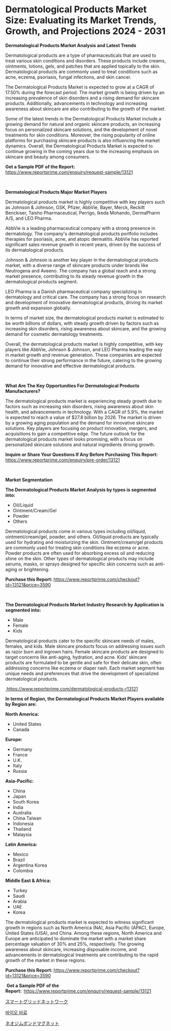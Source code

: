 <p><h1>Dermatological Products Market Size: Evaluating its Market Trends, Growth, and Projections 2024 - 2031</h1></p><p><strong>Dermatological Products Market Analysis and Latest Trends</strong></p>
<p><p>Dermatological products are a type of pharmaceuticals that are used to treat various skin conditions and disorders. These products include creams, ointments, lotions, gels, and patches that are applied topically to the skin. Dermatological products are commonly used to treat conditions such as acne, eczema, psoriasis, fungal infections, and skin cancer.</p><p>The Dermatological Products Market is expected to grow at a CAGR of 17.50% during the forecast period. The market growth is being driven by an increasing prevalence of skin disorders and a rising demand for skincare products. Additionally, advancements in technology and increasing awareness about skincare are also contributing to the growth of the market.</p><p>Some of the latest trends in the Dermatological Products Market include a growing demand for natural and organic skincare products, an increasing focus on personalized skincare solutions, and the development of novel treatments for skin conditions. Moreover, the rising popularity of online platforms for purchasing skincare products is also influencing the market dynamics. Overall, the Dermatological Products Market is expected to continue growing in the coming years due to the increasing emphasis on skincare and beauty among consumers.</p></p>
<p><strong>Get a Sample PDF of the Report:&nbsp;</strong> <a href="https://www.reportprime.com/enquiry/request-sample/13121">https://www.reportprime.com/enquiry/request-sample/13121</a></p>
<p>&nbsp;</p>
<p><strong>Dermatological Products Major Market Players</strong></p>
<p><p>Dermatological products market is highly competitive with key players such as Johnson & Johnson, GSK, Pfizer, AbbVie, Bayer, Merck, Reckitt Benckiser, Taisho Pharmaceutical, Perrigo, Ikeda Mohando, DermaPharm A/S, and LEO Pharma. </p><p>AbbVie is a leading pharmaceutical company with a strong presence in dermatology. The company's dermatological products portfolio includes therapies for psoriasis, acne, and atopic dermatitis. AbbVie has reported significant sales revenue growth in recent years, driven by the success of its dermatological products.</p><p>Johnson & Johnson is another key player in the dermatological products market, with a diverse range of skincare products under brands like Neutrogena and Aveeno. The company has a global reach and a strong market presence, contributing to its steady revenue growth in the dermatological products segment.</p><p>LEO Pharma is a Danish pharmaceutical company specializing in dermatology and critical care. The company has a strong focus on research and development of innovative dermatological products, driving its market growth and expansion globally.</p><p>In terms of market size, the dermatological products market is estimated to be worth billions of dollars, with steady growth driven by factors such as increasing skin disorders, rising awareness about skincare, and the growing demand for cosmetic dermatology treatments.</p><p>Overall, the dermatological products market is highly competitive, with key players like AbbVie, Johnson & Johnson, and LEO Pharma leading the way in market growth and revenue generation. These companies are expected to continue their strong performance in the future, catering to the growing demand for innovative and effective dermatological products.</p></p>
<p>&nbsp;</p>
<p><strong>What Are The Key Opportunities For Dermatological Products Manufacturers?</strong></p>
<p><p>The dermatological products market is experiencing steady growth due to factors such as increasing skin disorders, rising awareness about skin health, and advancements in technology. With a CAGR of 5.9%, the market is expected to reach a value of $27.8 billion by 2026. The market is driven by a growing aging population and the demand for innovative skincare solutions. Key players are focusing on product innovation, mergers, and acquisitions to gain a competitive edge. The future outlook for the dermatological products market looks promising, with a focus on personalized skincare solutions and natural ingredients driving growth.</p></p>
<p><strong>Inquire or Share Your Questions If Any Before Purchasing This Report:</strong> <a href="https://www.reportprime.com/enquiry/pre-order/13121">https://www.reportprime.com/enquiry/pre-order/13121</a></p>
<p>&nbsp;</p>
<p><strong>Market Segmentation</strong></p>
<p><strong>The Dermatological Products Market Analysis by types is segmented into:</strong></p>
<p><ul><li>Oil/Liquid</li><li>Ointment/Cream/Gel</li><li>Powder</li><li>Others</li></ul></p>
<p><p>Dermatological products come in various types including oil/liquid, ointment/cream/gel, powder, and others. Oil/liquid products are typically used for hydrating and moisturizing the skin. Ointment/cream/gel products are commonly used for treating skin conditions like eczema or acne. Powder products are often used for absorbing excess oil and reducing shine on the skin. Other types of dermatological products may include serums, masks, or sprays designed for specific skin concerns such as anti-aging or brightening.</p></p>
<p><strong>Purchase this Report:&nbsp;</strong><a href="https://www.reportprime.com/checkout?id=13121&price=3590">https://www.reportprime.com/checkout?id=13121&price=3590</a></p>
<p>&nbsp;</p>
<p><strong>The Dermatological Products Market Industry Research by Application is segmented into:</strong></p>
<p><ul><li>Male</li><li>Female</li><li>Kids</li></ul></p>
<p><p>Dermatological products cater to the specific skincare needs of males, females, and kids. Male skincare products focus on addressing issues such as razor burn and ingrown hairs. Female skincare products are designed to target concerns like anti-aging, hydration, and acne. Kids’ skincare products are formulated to be gentle and safe for their delicate skin, often addressing concerns like eczema or diaper rash. Each market segment has unique needs and preferences that drive the development of specialized dermatological products.</p></p>
<p><a href="https://www.reportprime.com/dermatological-products-r13121">&nbsp;https://www.reportprime.com/dermatological-products-r13121</a></p>
<p><strong>In terms of Region, the Dermatological Products Market Players available by Region are:</strong></p>
<p>
    <p> <strong> North America: </strong>
        <ul>
            <li>United States</li>
            <li>Canada</li>
        </ul>
        </p> 
    <p> <strong> Europe: </strong>
        <ul>
            <li>Germany</li>
            <li>France</li>
            <li>U.K.</li>
            <li>Italy</li>
            <li>Russia</li>
        </ul>
        </p> 
    <p> <strong> Asia-Pacific: </strong>
        <ul>
            <li>China</li>
            <li>Japan</li>
            <li>South Korea</li>
            <li>India</li>
            <li>Australia</li>
            <li>China Taiwan</li>
            <li>Indonesia</li>
            <li>Thailand</li>
            <li>Malaysia</li>
        </ul>
        </p> 
    <p> <strong> Latin America: </strong>
        <ul>
            <li>Mexico</li>
            <li>Brazil</li>
            <li>Argentina Korea</li>
            <li>Colombia</li>
        </ul>
        </p> 
    <p> <strong> Middle East & Africa: </strong>
        <ul>
            <li>Turkey</li>
            <li>Saudi</li>
            <li>Arabia</li>
            <li>UAE</li>
            <li>Korea</li>
        </ul>
    </p>
    </p>
<p><p>The dermatological products market is expected to witness significant growth in regions such as North America (NA), Asia Pacific (APAC), Europe, United States (USA), and China. Among these regions, North America and Europe are anticipated to dominate the market with a market share percentage valuation of 30% and 25%, respectively. The growing awareness about skincare, increasing disposable income, and advancements in dermatological treatments are contributing to the rapid growth of the market in these regions.</p></p>
<p><strong>Purchase this Report: </strong><a href="https://www.reportprime.com/checkout?id=13121&price=3590">https://www.reportprime.com/checkout?id=13121&price=3590</a></p>
<p>&nbsp;<strong>Get a Sample PDF of the Report:&nbsp;&nbsp;</strong><a href="https://www.reportprime.com/enquiry/request-sample/13121">https://www.reportprime.com/enquiry/request-sample/13121</a></p>
<p><strong></strong></p>
<p><p><a href="https://medium.com/@slbola/%E3%82%B9%E3%83%9E%E3%83%BC%E3%83%88%E3%82%B0%E3%83%AA%E3%83%83%E3%83%89%E3%83%8D%E3%83%83%E3%83%88%E3%83%AF%E3%83%BC%E3%82%AD%E3%83%B3%E3%82%B0%E5%B8%82%E5%A0%B4%E3%83%AC%E3%83%9D%E3%83%BC%E3%83%88%E3%81%AF-%E3%81%93%E3%81%AE%E5%B8%82%E5%A0%B4%E3%81%AE%E6%9C%80%E6%96%B0%E3%81%AE%E3%83%88%E3%83%AC%E3%83%B3%E3%83%89%E3%81%A8%E6%88%90%E9%95%B7%E6%A9%9F%E4%BC%9A%E3%82%92%E6%98%8E%E3%82%89%E3%81%8B%E3%81%AB%E3%81%97%E3%81%A6%E3%81%84%E3%81%BE%E3%81%99-38e9014e5fdb">スマートグリッドネットワーク</a></p><p><a href="https://github.com/wallacBahrtyinger567686/Market-Research-Report-List-1/blob/main/839548927367.md">바이오 비료</a></p><p><a href="https://medium.com/@joanacasper14/ndfeb%E6%8E%A5%E7%9D%80%E7%A3%81%E7%9F%B3%E5%B8%82%E5%A0%B4%E8%A6%8F%E6%A8%A1-%E5%B8%82%E5%A0%B4%E8%A6%8B%E9%80%9A%E3%81%97%E3%81%A8%E5%B8%82%E5%A0%B4%E4%BA%88%E6%B8%AC-2024%E5%B9%B4%E3%81%8B%E3%82%892031%E5%B9%B4%E3%81%BE%E3%81%A7-794dbe7e9353">ネオジムボンドマグネット</a></p></p>